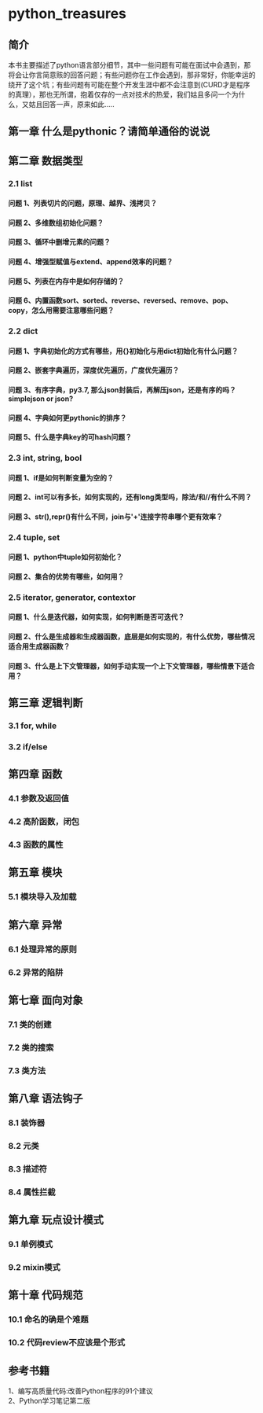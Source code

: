 # python_treasures

## 简介
本书主要描述了python语言部分细节，其中一些问题有可能在面试中会遇到，那将会让你言简意赅的回答问题；有些问题你在工作会遇到，那非常好，你能幸运的绕开了这个坑；有些问题有可能在整个开发生涯中都不会注意到(CURD才是程序的真理），那也无所谓，抱着仅存的一点对技术的热爱，我们姑且多问一个为什么，又姑且回答一声，原来如此.....

## 第一章  什么是pythonic？请简单通俗的说说

## 第二章 数据类型

### 2.1 list
#### 问题 1、列表切片的问题，原理、越界、浅拷贝？
#### 问题 2、多维数组初始化问题？
#### 问题 3、循环中删增元素的问题？
#### 问题 4、增强型赋值与extend、append效率的问题？
#### 问题 5、列表在内存中是如何存储的？
#### 问题 6、内置函数sort、sorted、reverse、reversed、remove、pop、copy，怎么用需要注意哪些问题？

### 2.2 dict
#### 问题 1、字典初始化的方式有哪些，用{}初始化与用dict初始化有什么问题？
#### 问题 2、嵌套字典遍历，深度优先遍历，广度优先遍历？
#### 问题 3、有序字典，py3.7, 那么json封装后，再解压json，还是有序的吗？simplejson or json?
#### 问题 4、字典如何更pythonic的排序？
#### 问题 5、什么是字典key的可hash问题？

### 2.3 int, string, bool
#### 问题 1、if是如何判断变量为空的？
#### 问题 2、int可以有多长，如何实现的，还有long类型吗，除法/和//有什么不同？
#### 问题 3、str(),repr()有什么不同，join与'+'连接字符串哪个更有效率？


### 2.4 tuple, set
#### 问题 1、python中tuple如何初始化？
#### 问题 2、集合的优势有哪些，如何用？

### 2.5 iterator, generator, contextor

#### 问题 1、什么是迭代器，如何实现，如何判断是否可迭代？
#### 问题 2、什么是生成器和生成器函数，底层是如何实现的，有什么优势，哪些情况适合用生成器函数？
#### 问题 3、什么是上下文管理器，如何手动实现一个上下文管理器，哪些情景下适合用？

## 第三章 逻辑判断

### 3.1 for, while 
### 3.2 if/else

## 第四章 函数
### 4.1 参数及返回值
### 4.2 高阶函数，闭包
### 4.3 函数的属性

## 第五章 模块

### 5.1 模块导入及加载

## 第六章 异常

### 6.1 处理异常的原则
### 6.2 异常的陷阱

## 第七章 面向对象
### 7.1 类的创建
### 7.2 类的搜索
### 7.3 类方法

## 第八章 语法钩子
### 8.1 装饰器
### 8.2 元类
### 8.3 描述符
### 8.4 属性拦截

## 第九章 玩点设计模式
### 9.1 单例模式
### 9.2 mixin模式


## 第十章 代码规范
### 10.1 命名的确是个难题
### 10.2 代码review不应该是个形式


## 参考书籍
1、编写高质量代码:改善Python程序的91个建议  
2、Python学习笔记第二版
